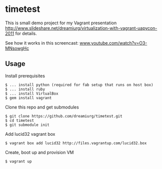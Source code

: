timetest
========

This is small demo project for my Vagrant presentation http://www.slideshare.net/dreamiurg/virtualization-with-vagrant-uapycon-2011 for details.

See how it works in this screencast: www.youtube.com/watch?v=O3-MNsowgHc

Usage
-----

Install prerequisites

    $ ... install python (required for fab setup that runs on host box)
    $ ... install ruby
    $ ... install VirtualBox
    $ gem install vagrant

Clone this repo and get submodules

	$ git clone https://github.com/dreamiurg/timetest.git
	$ cd timetest
	$ git submodule init
	
Add lucid32 vagrant box

    $ vagrant box add lucid32 http://files.vagrantup.com/lucid32.box
	
Create, boot up and provision VM
	
    $ vagrant up
